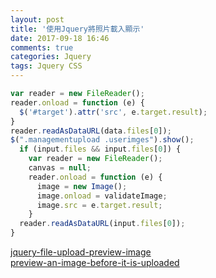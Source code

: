 ```yaml
---
layout: post
title: '使用Jquery將照片載入顯示'
date: 2017-09-18 16:46
comments: true
categories: Jquery
tags: Jquery CSS
---
```

```js
var reader = new FileReader();
reader.onload = function (e) {
  $('#target').attr('src', e.target.result);
}
reader.readAsDataURL(data.files[0]);
$(".managementupload .userimges").show();
  if (input.files && input.files[0]) {
    var reader = new FileReader();
    canvas = null;
    reader.onload = function (e) {
      image = new Image();
      image.onload = validateImage;
      image.src = e.target.result;
    }
  reader.readAsDataURL(input.files[0]);
}
```
 [jquery-file-upload-preview-image](https://stackoverflow.com/questions/21128634/jquery-file-upload-preview-image)<br>
 [preview-an-image-before-it-is-uploaded](https://stackoverflow.com/questions/4459379/preview-an-image-before-it-is-uploaded)